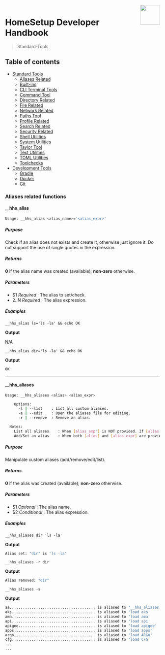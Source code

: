 <img src="https://iili.io/HvtxC1S.png" width="64" height="64" align="right" />

# HomeSetup Developer Handbook
>
> Standard-Tools

## Table of contents

<!-- toc -->

- [Standard Tools](../../functions.md#standard-tools)
  - [Aliases Related](aliases-related.md#aliases-related-functions)
  - [Built-ins](built-ins.md#built-ins-functions)
  - [CLI Terminal Tools](clitt.md#cli-terminal-tools)
  - [Command Tool](command-tool.md#command-tool)
  - [Directory Related](directory-related.md#directory-related-functions)
  - [File Related](file-related.md#file-related-functions)
  - [Network Related](network-related.md#network-related-functions)
  - [Paths Tool](paths-tool.md#paths-tool)
  - [Profile Related](profile-related.md#profile-related-functions)
  - [Search Related](search-related.md#search-related-functions)
  - [Security Related](security-related.md#security-related-functions)
  - [Shell Utilities](shell-utilities.md#shell-utilities)
  - [System Utilities](system-utilities.md#system-utilities)
  - [Taylor Tool](taylor-tool.md#taylor-tool)
  - [Text Utilities](text-utilities.md#text-utilities)
  - [TOML Utilities](toml-utilities.md#toml-utilities)
  - [Toolchecks](toolchecks.md#tool-checks-functions)
- [Development Tools](../../functions.md#development-tools)
  - [Gradle](../dev-tools/gradle-tools.md#gradle-functions)
  - [Docker](../dev-tools/docker-tools.md#docker-functions)
  - [Git](../dev-tools/git-tools.md#git-functions)

<!-- tocstop -->

### Aliases related functions

#### __hhs_alias

```bash
Usage: __hhs_alias <alias_name>='<alias_expr>'
```

##### **Purpose**

Check if an alias does not exists and create it, otherwise just ignore it. Do not support the use of single quotes in the expression.

##### **Returns**

**0** if the alias name was created (available); **non-zero** otherwise.

##### **Parameters**

  - $1 _Required_ : The alias to set/check.
  - $2..$N _Required_ : The alias expression.

##### **Examples**

`__hhs_alias ls='ls -la' && echo OK`

**Output**

N/A

`__hhs_alias dir='ls -la' && echo OK`

**Output**

```bash
OK
```

------

#### __hhs_aliases

```bash
Usage: __hhs_aliases <alias> <alias_expr>

    Options:
      -l | --list    : List all custom aliases.
      -e | --edit    : Open the aliases file for editing.
      -r | --remove  : Remove an alias.

  Notes:
    List all aliases    : When [alias_expr] is NOT provided. If [alias] is provided, filter results using it.
    Add/Set an alias    : When both [alias] and [alias_expr] are provided.
```

##### **Purpose**

Manipulate custom aliases (add/remove/edit/list).

##### **Returns**

**0** if the alias was created (available); **non-zero** otherwise.

##### **Parameters**

  - $1 _Optional_ : The alias name.
  - $2 _Conditional_ : The alias expression.

##### **Examples**

`__hhs_aliases dir 'ls -la'`

**Output**

```bash
Alias set: "dir" is 'ls -la'
```

`__hhs_aliases -r dir`

**Output**

```bash
Alias removed: "dir"
```

`__hhs_aliases -s`

**Output**

```bash
aa....................................... is aliased to '__hhs_aliases'
aks...................................... is aliased to 'load aks'
ama...................................... is aliased to 'load ama'
api...................................... is aliased to 'load api'
apigee................................... is aliased to 'load apigee'
apps..................................... is aliased to 'load apps'
argo..................................... is aliased to 'load ARGO'
cfg...................................... is aliased to 'load CFG'
...
...
```
